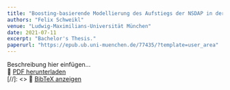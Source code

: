 ```yaml
---
title: "Boosting-basierende Modellierung des Aufstiegs der NSDAP in der Weimarer Republik unter besonderer Berücksichtigung von Interaktionen"
authors: "Felix Schweikl"
venue: "Ludwig-Maximilians-Universität München"
date: 2021-07-11
excerpt: "Bachelor's Thesis."
paperurl: "https://epub.ub.uni-muenchen.de/77435/?template=user_area"
---
```


Beschreibung hier einfügen...  
📄 [PDF herunterladen](https://epub.ub.uni-muenchen.de/77435/?template=user_area)  
[//]: <> 📜 [BibTeX anzeigen](#)